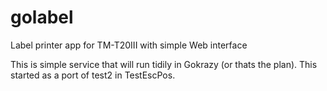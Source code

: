 # golabel

Label printer app for TM-T20III with simple Web interface

This is simple service that will run tidily in Gokrazy (or thats the plan).  This started as 
a port of test2 in TestEscPos.
